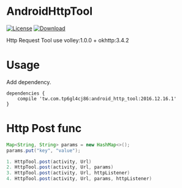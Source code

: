 AndroidHttpTool
=========================

[![License](https://img.shields.io/badge/license-Apache%202-green.svg)](https://www.apache.org/licenses/LICENSE-2.0)
[ ![Download](https://api.bintray.com/packages/tp6gl4cj86/maven/android_http_tool/images/download.svg) ](https://bintray.com/tp6gl4cj86/maven/android_http_tool/_latestVersion)

Http Request Tool use volley:1.0.0 + okhttp:3.4.2

# Usage

Add dependency.

```
dependencies {
    compile 'tw.com.tp6gl4cj86:android_http_tool:2016.12.16.1'
}
```

# Http Post func

```java
Map<String, String> params = new HashMap<>();
params.put("key", "value");

1. HttpTool.post(activity, Url)
2. HttpTool.post(activity, Url, params)
3. HttpTool.post(activity, Url, httpListener)
4. HttpTool.post(activity, Url, params, httpListener)
```
